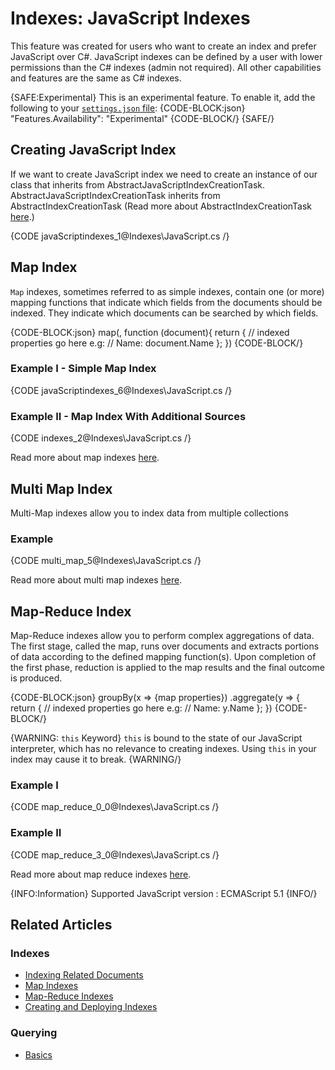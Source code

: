 # Indexes: JavaScript Indexes

This feature was created for users who want to create an index and prefer JavaScript over C#. 
JavaScript indexes can be defined by a user with lower permissions than the C# indexes (admin not required). 
All other capabilities and features are the same as C# indexes.  

{SAFE:Experimental}
This is an experimental feature. 
To enable it, add the following to your [`settings.json` file](../server/configuration/configuration-options#json):
{CODE-BLOCK:json}
"Features.Availability": "Experimental"
{CODE-BLOCK/}
{SAFE/}

## Creating  JavaScript Index

If we want to create JavaScript index we need to create an instance of our class that inherits 
from AbstractJavaScriptIndexCreationTask.   
AbstractJavaScriptIndexCreationTask inherits from AbstractIndexCreationTask 
(Read more about AbstractIndexCreationTask [here](../indexes/creating-and-deploying#Using-AbstractIndexCreationTask).)

{CODE javaScriptindexes_1@Indexes\JavaScript.cs /}

## Map Index

`Map` indexes, sometimes referred to as simple indexes, contain one (or more) mapping functions that indicate which fields from the documents should be indexed. 
They indicate which documents can be searched by which fields.

{CODE-BLOCK:json}
   map(<collection-name>, function (document){
        return {
            // indexed properties go here e.g:
            // Name: document.Name
        };
    })
{CODE-BLOCK/}

### Example I - Simple Map Index

{CODE javaScriptindexes_6@Indexes\JavaScript.cs /}

### Example II - Map Index With Additional Sources

{CODE indexes_2@Indexes\JavaScript.cs /}

Read more about map indexes [here](../indexes/map-indexes).

## Multi Map Index

Multi-Map indexes allow you to index data from multiple collections

### Example

{CODE multi_map_5@Indexes\JavaScript.cs /}

Read more about multi map indexes [here](../indexes/map-reduce-indexes).

## Map-Reduce Index
Map-Reduce indexes allow you to perform complex aggregations of data.
The first stage, called the map, runs over documents and extracts portions of data according to the defined mapping function(s).
Upon completion of the first phase, reduction is applied to the map results and the final outcome is produced.

{CODE-BLOCK:json}
   groupBy(x => {map properties})
        .aggregate(y => {
            return {
                // indexed properties go here e.g:
                // Name: y.Name
            };
        })
{CODE-BLOCK/}

{WARNING: `this` Keyword}
`this` is bound to the state of our JavaScript interpreter, which has no relevance to creating indexes. Using `this` in your index may cause it to break. 
{WARNING/}

### Example I

{CODE map_reduce_0_0@Indexes\JavaScript.cs /}

### Example II

{CODE map_reduce_3_0@Indexes\JavaScript.cs /}

Read more about map reduce indexes [here](../indexes/multi-map-indexes).

{INFO:Information}
Supported JavaScript version : ECMAScript 5.1
{INFO/}

## Related Articles

### Indexes

- [Indexing Related Documents](../indexes/indexing-related-documents)
- [Map Indexes](../indexes/map-indexes)
- [Map-Reduce Indexes](../indexes/map-reduce-indexes)
- [Creating and Deploying Indexes](../indexes/creating-and-deploying)

### Querying
- [Basics](../indexes/querying/basics)
